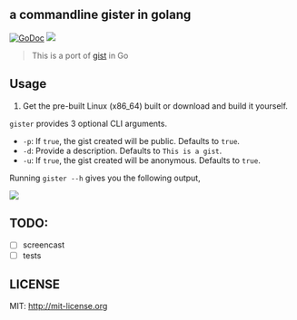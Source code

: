 a commandline gister in golang
---
[![GoDoc](https://godoc.org/github.com/delta24/gister?status.svg)](https://godoc.org/github.com/delta24/gister)
![](https://img.shields.io/github/issues/delta24/gister.svg)


> This is a port of [gist](https://github.com/defunkt/gist) in Go

## Usage

1. Get the pre-built Linux (x86_64) built or download and build it yourself.

`gister` provides 3 optional CLI arguments.
  - `-p`: If `true`, the gist created will be public. Defaults to `true`.
  - `-d`: Provide a description. Defaults to `This is a gist`.
  - `-u`: If `true`, the gist created will be anonymous. Defaults to `true`.

Running `gister --h` gives you the following output,

![](http://i.imgur.com/PeYvMw2.png)


## TODO:

- [ ] screencast
- [ ] tests

## LICENSE

MIT: http://mit-license.org

